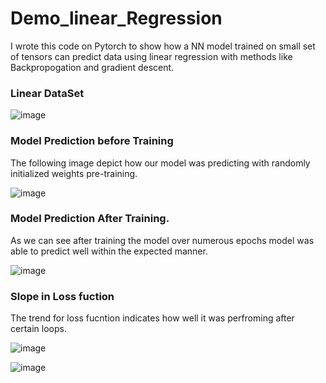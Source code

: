 # Demo_linear_Regression
I wrote this code on Pytorch to show how a NN model trained on small set of tensors can predict data using linear regression with methods like Backpropogation and gradient descent. 

### Linear DataSet 

![image](https://github.com/jsainiML/Demo_linear_Regression/assets/135480841/709c40a3-8790-4bb9-bb3e-938e4f894393)

### Model Prediction before Training 

The following image depict how our model was predicting with randomly initialized weights pre-training. 

![image](https://github.com/jsainiML/Demo_linear_Regression/assets/135480841/0ae21de8-71b7-43fa-8f71-8746c2e70a80)

### Model Prediction After Training.

As we can see after training the model over numerous epochs model was able to predict well within the expected manner.

![image](https://github.com/jsainiML/Demo_linear_Regression/assets/135480841/949be60c-3b7e-4629-98c1-d502841ea9e4)

### Slope in Loss fuction 

The trend for loss fucntion indicates how well it was perfroming after certain loops. 

![image](https://github.com/jsainiML/Demo_linear_Regression/assets/135480841/4896d85b-3ab6-441d-b63c-00f3126873c7)

![image](https://github.com/jsainiML/Demo_linear_Regression/assets/135480841/1a02d82c-626a-4635-bd28-746881d92bf9)





